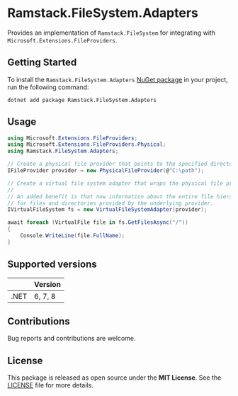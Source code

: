 # Ramstack.FileSystem.Adapters

Provides an implementation of `Ramstack.FileSystem` for integrating with `Microsoft.Extensions.FileProviders`.

## Getting Started

To install the `Ramstack.FileSystem.Adapters` [NuGet package](https://www.nuget.org/packages/Ramstack.FileSystem.Adapters)
in your project, run the following command:
```console
dotnet add package Ramstack.FileSystem.Adapters
```
## Usage

```csharp
using Microsoft.Extensions.FileProviders;
using Microsoft.Extensions.FileProviders.Physical;
using Ramstack.FileSystem.Adapters;

// Create a physical file provider that points to the specified directory
IFileProvider provider = new PhysicalFileProvider(@"C:\path");

// Create a virtual file system adapter that wraps the physical file provider.
//
// An added benefit is that now information about the entire file hierarchy is available
// for files and directories provided by the underlying provider.
IVirtualFileSystem fs = new VirtualFileSystemAdapter(provider);

await foreach (VirtualFile file in fs.GetFilesAsync("/"))
{
    Console.WriteLine(file.FullName);
}
```

## Supported versions

|      | Version |
|------|---------|
| .NET | 6, 7, 8 |

## Contributions

Bug reports and contributions are welcome.

## License

This package is released as open source under the **MIT License**.
See the [LICENSE](https://github.com/rameel/ramstack.virtualfiles/blob/main/LICENSE) file for more details.
